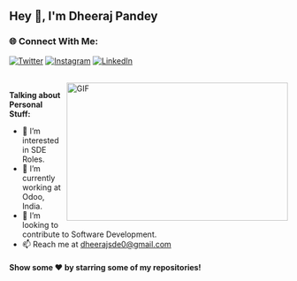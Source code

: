 ## Hey 👋, I'm Dheeraj Pandey


### 🌐 Connect With Me:
[![Twitter](https://img.shields.io/badge/Twitter-%231DA1F2.svg?logo=Twitter&logoColor=white)](https://twitter.com/dcpandey0) [![Instagram](https://img.shields.io/badge/Instagram-%23E4405F.svg?logo=Instagram&logoColor=white)](https://instagram.com/dcpandey1) [![LinkedIn](https://img.shields.io/badge/LinkedIn-%230077B5.svg?logo=linkedin&logoColor=white)](https://linkedin.com/in/dcpandey1) 



<br/>
<img align="right" height="250" width="400" alt="GIF" src="https://miro.medium.com/max/1360/1*IRGHmiGsa16stedQvIaZfw.gif" />

**Talking about Personal Stuff:**

- 👀 I’m interested in SDE Roles.
- 🌱 I’m currently working at Odoo, India.
- 💞️ I’m looking to contribute to Software Development.
- 📫 Reach me at dheerajsde0@gmail.com




#### Show some ❤️     by starring some of my repositories!



